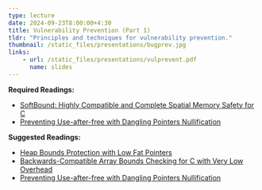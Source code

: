 ```yaml
---
type: lecture
date: 2024-09-23T8:00:00+4:30
title: Vulnerability Prevention (Part 1)
tldr: "Principles and techniques for vulnerability prevention."
thumbnail: /static_files/presentations/bugprev.jpg
links:
    - url: /static_files/presentations/vulprevent.pdf
      name: slides
---
```

**Required Readings:**
- [SoftBound: Highly Compatible and Complete Spatial Memory Safety for C](https://repository.upenn.edu/cgi/viewcontent.cgi?article=1941&context=cis_reports)
- [Preventing Use-after-free with Dangling Pointers Nullification](https://www.ndss-symposium.org/wp-content/uploads/2017/09/05_1_2.pdf)

**Suggested Readings:**
- [Heap Bounds Protection with Low Fat Pointers](https://www.comp.nus.edu.sg/~gregory/papers/cc16lowfatptrs.pdf)
- [Backwards-Compatible Array Bounds Checking for C with Very Low Overhead](https://llvm.org/pubs/2006-05-24-SAFECode-BoundsCheck.pdf)
- [Preventing Use-after-free with Dangling Pointers Nullification](https://www.ndss-symposium.org/wp-content/uploads/2017/09/05_1_2.pdf)